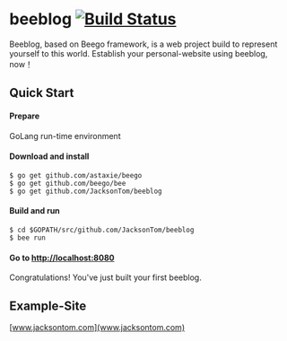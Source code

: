# beeblog [![Build Status](https://travis-ci.org/astaxie/beego.svg?branch=master)](https://travis-ci.org/astaxie/beego)

Beeblog, based on Beego framework, is a web project build to represent yourself to this world. Establish your personal-website using beeblog, now！

## Quick Start

#### Prepare

GoLang run-time environment

#### Download and install

    $ go get github.com/astaxie/beego
    $ go get github.com/beego/bee
    $ go get github.com/JacksonTom/beeblog

#### Build and run

    $ cd $GOPATH/src/github.com/JacksonTom/beeblog
    $ bee run

#### Go to [http://localhost:8080](http://localhost:8080)

Congratulations! You've just built your first beeblog.

## Example-Site

[www.jacksontom.com](www.jacksontom.com)

